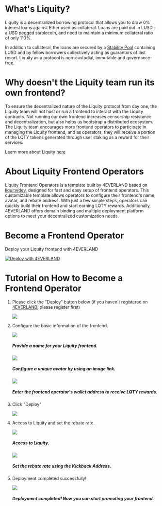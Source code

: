 # What's Liquity?

Liquity is a decentralized borrowing protocol that allows you to draw 0% interest loans against Ether used as collateral. Loans are paid out in LUSD - a USD pegged stablecoin, and need to maintain a minimum collateral ratio of only 110%.

In addition to collateral, the loans are secured by a [Stability Pool](https://docs.liquity.org/faq/stability-pool-and-liquidations) containing LUSD and by fellow borrowers collectively acting as guarantors of last resort. Liquity as a protocol is non-custodial, immutable and governance-free. 



# Why doesn't the Liquity team run its own frontend?

To ensure the decentralized nature of the Liquity protocol from day one, the Liquity team will not host or run a frontend to interact with the Liquity contracts. Not running our own frontend increases censorship resistance and decentralization, but also helps us bootstrap a distributed ecosystem. The Liquity team encourages more frontend operators to participate in managing the Liquity frontend, and as operators, they will receive a portion of the LQTY tokens generated through user staking as a reward for their services.

Learn more about Liquity [here](https://www.liquity.org/)



# About Liquity Frontend Operators

Liquity Frontend Operators is a template built by 4EVERLAND based on [liquity/dev](https://github.com/liquity/dev), designed for fast and easy setup of frontend operators. This customizable template allows operators to configure their frontend's name, avatar, and rebate address. With just a few simple steps, operators can quickly build their frontend and start earning LQTY rewards. Additionally, 4EVERLAND offers domain binding and multiple deployment platform options to meet your decentralized customization needs.



# Become a Frontend Operator

Deploy your Liquity frontend with 4EVERLAND

[![Deploy with 4EVERLAND](https://4ever-web.4everland.store/img/deploy.svg)](https://dashboard.4everland.org/hosting/new?type=web3Tpl&id=648969cd7867327d3e8db65d)



# Tutorial on How to Become a Frontend Operator 

1. Please click the "Deploy" button below (if you haven't registered on[ 4EVERLAND](https://dashboard.4everland.org/login), please register first)

   ![](https://markdown.4everland.store/1.png)

   

2. Configure the basic information of the frontend.

   ![](https://markdown.4everland.store/2-1.png)

    ##### Provide a name for your Liquity frontend.

   

   ![](https://markdown.4everland.store/2-2.png)

   

    ##### Configure a unique avatar by using an image link.

   

   

   ![](https://markdown.4everland.store/2-3.png)

   ##### Enter the frontend operator's wallet address to receive LQTY rewards.

   

3. Click "Deploy"

   ![](https://markdown.4everland.store/3.png)

   

4. Access to Liquity and set the rebate rate.

   ![](https://markdown.4everland.store/4-2.jpeg)

   ##### Access to Liquity.
   

   

   ![](https://markdown.4everland.store/4.jpeg)

   ##### Set the rebate rate using the Kickback Address.

   

5. Deployment completed successfully!

   ![](https://markdown.4everland.store/5.jpeg)

   ##### Deployment completed! Now you can start promoting your frontend.

   
